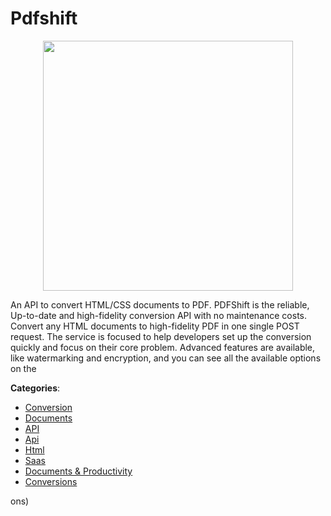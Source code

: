 # Pdfshift 
<p align="center">
    <img width="400" src="https://raw.githubusercontent.com/apis-list/apis-list/apis/pdfshift/logo_256x256.png" />
</p>

An API to convert HTML/CSS documents to PDF. PDFShift is the reliable, Up-to-date and high-fidelity conversion API with no maintenance costs. Convert any HTML documents to high-fidelity PDF in one single POST request. 
The service is focused to help developers set up the conversion quickly and focus on their core problem.  Advanced features are available, like watermarking and encryption, and you can see all the available options on the



**Categories**:
- [Conversion](https://github.com/apis-list/apis-list#conversion)
- [Documents](https://github.com/apis-list/apis-list#documents)
- [API](https://github.com/apis-list/apis-list#api)
- [Api](https://github.com/apis-list/apis-list#api)
- [Html](https://github.com/apis-list/apis-list#html)
- [Saas](https://github.com/apis-list/apis-list#saas)
- [Documents & Productivity](https://github.com/apis-list/apis-list#documents-and-productivity)
- [Conversions](https://github.com/apis-list/apis-list#conversions)



ons)



